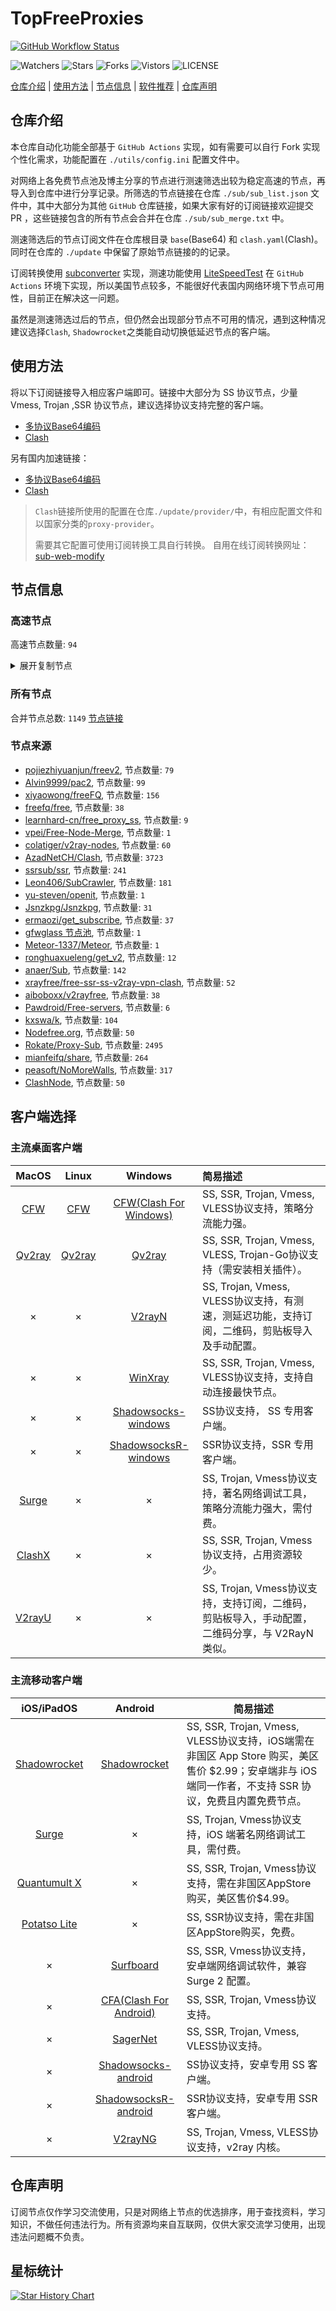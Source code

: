 # TopFreeProxies
[![GitHub Workflow Status](https://github.com/1904240502/node/actions/workflows/get-proxies.yml/badge.svg)](https://github.com/1904240502/node/actions/workflows/get-proxies.yml) 

![Watchers](https://img.shields.io/github/watchers/1904240502/node) ![Stars](https://img.shields.io/github/stars/1904240502/node) ![Forks](https://img.shields.io/github/forks/1904240502/node) ![Vistors](https://visitor-badge.laobi.icu/badge?page_id=1904240502.node) ![LICENSE](https://img.shields.io/badge/license-CC%20BY--SA%204.0-green.svg)

[仓库介绍](https://github.com/1904240502/node#仓库介绍) | [使用方法](https://github.com/1904240502/node#使用方法) | [节点信息](https://github.com/1904240502/node#节点信息) | [软件推荐](https://github.com/1904240502/node#客户端选择) | [仓库声明](https://github.com/1904240502/node#仓库声明)

## 仓库介绍
本仓库自动化功能全部基于 `GitHub Actions` 实现，如有需要可以自行 Fork 实现个性化需求，功能配置在 `./utils/config.ini` 配置文件中。

对网络上各免费节点池及博主分享的节点进行测速筛选出较为稳定高速的节点，再导入到仓库中进行分享记录。所筛选的节点链接在仓库 `./sub/sub_list.json` 文件中，其中大部分为其他 `GitHub` 仓库链接，如果大家有好的订阅链接欢迎提交 PR ，这些链接包含的所有节点会合并在仓库 `./sub/sub_merge.txt` 中。

测速筛选后的节点订阅文件在仓库根目录 `base`(Base64) 和 `clash.yaml`(Clash)。同时在仓库的 `./update` 中保留了原始节点链接的的记录。

订阅转换使用 [subconverter](https://github.com/tindy2013/subconverter) 实现，测速功能使用 [LiteSpeedTest](https://github.com/xxf098/LiteSpeedTest) 在 `GitHub Actions` 环境下实现，所以美国节点较多，不能很好代表国内网络环境下节点可用性，目前正在解决这一问题。

虽然是测速筛选过后的节点，但仍然会出现部分节点不可用的情况，遇到这种情况建议选择`Clash`, `Shadowrocket`之类能自动切换低延迟节点的客户端。

## 使用方法
将以下订阅链接导入相应客户端即可。链接中大部分为 SS 协议节点，少量 Vmess, Trojan ,SSR 协议节点，建议选择协议支持完整的客户端。

- [多协议Base64编码](https://raw.githubusercontent.com/1904240502/node/master/base)
- [Clash](https://raw.githubusercontent.com/1904240502/node/master/clash.yaml)



另有国内加速链接：

- [多协议Base64编码](https://fastly.jsdelivr.net/gh/1904240502/node@master/base)
- [Clash](https://fastly.jsdelivr.net/gh/1904240502/node@master/clash.yaml)

>`Clash`链接所使用的配置在仓库`./update/provider/`中，有相应配置文件和以国家分类的`proxy-provider`。
>
>需要其它配置可使用订阅转换工具自行转换。
>自用在线订阅转换网址：[sub-web-modify](https://sub.v1.mk/)

## 节点信息
### 高速节点
高速节点数量: `94`
<details>
  <summary>展开复制节点</summary>

    vmess://eyJ2IjoiMiIsInBzIjoiU0dfQXphZE5ldCg0MikiLCJhZGQiOiIxNzQuMTM4LjI1LjE4NyIsInBvcnQiOiI4ODgwIiwidHlwZSI6Im5vbmUiLCJpZCI6ImE1YzgwNGFhLThhNGQtNGZkMi05N2ExLTRmMGNjMTM4NDk1MyIsImFpZCI6IjAiLCJuZXQiOiJ3cyIsInBhdGgiOiIvaGthYTAiLCJob3N0IjoiIiwidGxzIjoiIn0=
    vmess://eyJ2IjoiMiIsInBzIjoiS1JfQXphZE5ldCgzKSIsImFkZCI6IjE1Mi42OS4yMzAuMTcwIiwicG9ydCI6IjgwIiwidHlwZSI6Im5vbmUiLCJpZCI6IjZhYTI0ZGVkLTVmMTUtNDhjNy04Y2JhLTNlMmExNTlkNmI3NyIsImFpZCI6IjAiLCJuZXQiOiJ3cyIsInBhdGgiOiIvIiwiaG9zdCI6IiIsInRscyI6IiJ9
    vmess://eyJ2IjoiMiIsInBzIjoi8J+HuPCfh6wgX1VTX+e+juWbvS0+8J+HuPCfh6xfU0df5paw5Yqg5Z2hIiwiYWRkIjoiamRvc2cubm1zbC5waWNzIiwicG9ydCI6Ijg0NDMiLCJ0eXBlIjoibm9uZSIsImlkIjoiZTZkYWQ1OWEtNDU1Ny00ZmUyLWViMjEtYmEyNzBmOTc3OGZjIiwiYWlkIjoiMCIsIm5ldCI6IndzIiwicGF0aCI6Ii8iLCJob3N0IjoiamRvc2cubm1zbC5waWNzIiwidGxzIjoidGxzIn0=
    vmess://eyJ2IjoiMiIsInBzIjoi8J+HsPCfh7cg6Z+p5Zu9XzAxMTgwMTIiLCJhZGQiOiIxMy4xMjQuMi4yNDciLCJwb3J0IjoiMTIzNCIsInR5cGUiOiJub25lIiwiaWQiOiI4MjIwYmZlZS04NGM2LTQwZTMtZDYyOC05ZTFjMmMxY2M4YmQiLCJhaWQiOiIwIiwibmV0Ijoid3MiLCJwYXRoIjoiL2JiIiwiaG9zdCI6IiIsInRscyI6IiJ9
    ss://YWVzLTI1Ni1nY206WTZSOXBBdHZ4eHptR0M@85.208.108.21:3306#JP_AzadNet%2870%29
    vmess://eyJ2IjoiMiIsInBzIjoi8J+HrfCfh7Ag6aaZ5rivKFRH6aKR6YGTQGt4c3dhKSAzIiwiYWRkIjoia3VhaS5odHZ2aXJ1LnRvcCIsInBvcnQiOiIxMjM1IiwidHlwZSI6Im5vbmUiLCJpZCI6IjNkODFlNmZiLWM3ZjAtNDc5MS1hZjJlLTgyYzkzZDE0OTQ4MyIsImFpZCI6IjAiLCJuZXQiOiJ3cyIsInBhdGgiOiIvY2N0djEzL2hkLm0zdTgiLCJob3N0Ijoia3VhaS5odHZ2aXJ1LnRvcCIsInRscyI6IiJ9
    ss://Y2hhY2hhMjAtaWV0Zi1wb2x5MTMwNTpYczlPUlQ0ajY1YjhIcmVacmcwcA@185.160.26.91:1661#JP_AzadNet%28128%29
    vmess://eyJ2IjoiMiIsInBzIjoi8J+HqPCfh7MgVUMg5Y+w5rm+MDEgfCBZb3V0dWJl5YWN5bm/5ZGKIHwgMy4weCB8IFYxIC0g6YW45aW2VlBOIiwiYWRkIjoiMTY1LjE1NC4yNDYuMTUwIiwicG9ydCI6IjgwIiwidHlwZSI6Im5vbmUiLCJpZCI6ImMwYmEwNWIxLWEwMGEtMzIyZS05NWIwLTY4OWQ1ZmE2MmUxMiIsImFpZCI6IjAiLCJuZXQiOiJ3cyIsInBhdGgiOiIvbnkiLCJob3N0IjoiIiwidGxzIjoiIn0=
    ss://YWVzLTI1Ni1jZmI6ZUlXMERuazY5NDU0ZTZuU3d1c3B2OURtUzIwMXRRMEQ@139.162.41.174:8099#SG_AzadNet%2818%29
    vmess://eyJ2IjoiMiIsInBzIjoi8J+HqPCfh7MgVGFpd2FuIHR1bm5lbCIsImFkZCI6ImlwbGMtaGsuMTk5OTEzMTQueHl6IiwicG9ydCI6IjEwMDEwIiwidHlwZSI6Im5vbmUiLCJpZCI6ImQ5OGI2MDkwLTMzZTctNDUzMi05ZDgyLWNjMzkwNGI0ZGYzYyIsImFpZCI6IjAiLCJuZXQiOiJ0Y3AiLCJwYXRoIjoiL255IiwiaG9zdCI6ImlwbGMtaGsuMTk5OTEzMTQueHl6IiwidGxzIjoiIn0=
    vmess://eyJ2IjoiMiIsInBzIjoi8J+HsPCfh7cgW1ZNZXNzXSDwn4ew8J+HtyBLUuOAkOS7mOi0ueaOqOiNkO+8mmh0dHBzLy90dC5zYnMvdmlw44CRIiwiYWRkIjoic3Vyb25nd2VpLmV1Lm9yZyIsInBvcnQiOiI0NDMiLCJ0eXBlIjoibm9uZSIsImlkIjoiNjA5M2VlZmItN2FiNi00MWRmLWFiYTAtZDVmYTU4MTQ3ZTEwIiwiYWlkIjoiMCIsIm5ldCI6IndzIiwicGF0aCI6Ii9yZWZmczd5MjZnMHVhIiwiaG9zdCI6InN1cm9uZ3dlaS5ldS5vcmciLCJ0bHMiOiJ0bHMifQ==
    trojan://7118b5f4-0ea4-4c11-be7f-11471cb91e4a@144.24.72.126:443?allowInsecure=1#KR_AzadNet%289%29
    trojan://b291d129-ee55-4801-a9b8-b5316e5c37b7@138.2.113.84:443?allowInsecure=1#KR_AzadNet%2811%29
    ss://YWVzLTI1Ni1jZmI6YW1hem9uc2tyMDU@43.201.59.236:443#%F0%9F%87%B0%F0%9F%87%B7%20_KR_%E9%9F%A9%E5%9B%BD%202%202
    vmess://eyJ2IjoiMiIsInBzIjoi8J+Hr/Cfh7Ug5pel5pysXzAxMTgwNTUiLCJhZGQiOiIxMDMuMjU0Ljc0LjI5IiwicG9ydCI6IjQ2NDg2IiwidHlwZSI6Im5vbmUiLCJpZCI6ImRmZDAwOTgxLTZlMDQtNDkyYi1hYmU5LWI4YzBjODkzYmQyMSIsImFpZCI6IjAiLCJuZXQiOiJ0Y3AiLCJwYXRoIjoiLyIsImhvc3QiOiIiLCJ0bHMiOiIifQ==
    trojan://f2117e99-9b6e-47fd-b0a9-634a0b15b998@146.56.189.146:443?allowInsecure=1#KR_AzadNet%2812%29
    vmess://eyJ2IjoiMiIsInBzIjoi8J+Hr/Cfh7UgW1ZNZXNzXSDwn4ev8J+HtSBKUOOAkOS7mOi0ueaOqOiNkO+8mmh0dHBzLy90dC5zYnMvdmlw44CRIDMiLCJhZGQiOiJzdXpoaWhhbi5ldS5vcmciLCJwb3J0IjoiNDQzIiwidHlwZSI6Im5vbmUiLCJpZCI6IjBiODczY2ZmLTExYWItNDcxNi1jNDFhLTA0Zjg4NjEzNTA5MSIsImFpZCI6IjAiLCJuZXQiOiJ3cyIsInBhdGgiOiIvcm9ld2VzdSIsImhvc3QiOiJzdXpoaWhhbi5ldS5vcmciLCJ0bHMiOiJ0bHMifQ==
    ss://Y2hhY2hhMjAtaWV0Zi1wb2x5MTMwNTpHIXlCd1BXSDNWYW8@217.197.161.136:808#SG_AzadNet%2823%29
    ss://Y2hhY2hhMjAtaWV0Zi1wb2x5MTMwNTpHIXlCd1BXSDNWYW8@81.90.189.41:811#SG_AzadNet%2810%29
    ss://Y2hhY2hhMjAtaWV0Zi1wb2x5MTMwNTpHIXlCd1BXSDNWYW8@217.197.161.138:810#SG_AzadNet%288%29
    vmess://eyJ2IjoiMiIsInBzIjoi8J+Hr/Cfh7Ug5pel5pysXzAxMTgxODMiLCJhZGQiOiIxOTIuNTEuMTg4LjYzIiwicG9ydCI6IjI4NDk0IiwidHlwZSI6Im5vbmUiLCJpZCI6IjI2YWUyMjE3LTA4NGItNDgyMS1hZmRiLTUzODFkNTQ5NGFiZCIsImFpZCI6IjAiLCJuZXQiOiJ0Y3AiLCJwYXRoIjoiL3JvZXdlc3UiLCJob3N0Ijoic3V6aGloYW4uZXUub3JnIiwidGxzIjoiIn0=
    trojan://b42c2c42-b8ef-4cbe-8443-8870cf10875a@20.247.106.224:443?allowInsecure=1&sni=data-tw.efyunpan.com#HK_AzadNet%284%29
    trojan://b42c2c42-b8ef-4cbe-8443-8870cf10875a@20.247.107.26:443?allowInsecure=1&sni=data-hk.efyunpan.com#HK_AzadNet%282%29
    trojan://b42c2c42-b8ef-4cbe-8443-8870cf10875a@20.24.95.62:443?allowInsecure=1&sni=data-hk.efyunpan.com#HK_AzadNet%283%29
    trojan://b42c2c42-b8ef-4cbe-8443-8870cf10875a@16.163.189.245:443?allowInsecure=1&sni=data-hk.efyunpan.com#HK_AzadNet%281%29
    vmess://eyJ2IjoiMiIsInBzIjoiSEtfQXphZE5ldCg1KSIsImFkZCI6IjQ3LjI0Mi43OS4xNjciLCJwb3J0IjoiODQ0MyIsInR5cGUiOiJub25lIiwiaWQiOiJjODJhYzMxNC0zZGFiLTNkYzYtOTQ4OC1hNTFiYWU4MTkwNjUiLCJhaWQiOiIwIiwibmV0Ijoid3MiLCJwYXRoIjoiL0Rvd25sb2FkIiwiaG9zdCI6IiIsInRscyI6InRscyJ9
    vmess://eyJ2IjoiMiIsInBzIjoiSEtfQXphZE5ldCg2KSIsImFkZCI6IjguMjE4LjU3LjMyIiwicG9ydCI6Ijg0NDMiLCJ0eXBlIjoibm9uZSIsImlkIjoiYzgyYWMzMTQtM2RhYi0zZGM2LTk0ODgtYTUxYmFlODE5MDY1IiwiYWlkIjoiMCIsIm5ldCI6IndzIiwicGF0aCI6Ii9Eb3dubG9hZCIsImhvc3QiOiIiLCJ0bHMiOiJ0bHMifQ==
    vmess://eyJ2IjoiMiIsInBzIjoiSEtfQXphZE5ldCg3KSIsImFkZCI6IjguMjE4LjcyLjIzOCIsInBvcnQiOiI4NDQzIiwidHlwZSI6Im5vbmUiLCJpZCI6ImM4MmFjMzE0LTNkYWItM2RjNi05NDg4LWE1MWJhZTgxOTA2NSIsImFpZCI6IjAiLCJuZXQiOiJ3cyIsInBhdGgiOiIvRG93bmxvYWQiLCJob3N0IjoiIiwidGxzIjoidGxzIn0=
    vmess://eyJ2IjoiMiIsInBzIjoiSEtfQXphZE5ldCg4KSIsImFkZCI6IjQ3LjI0My44OS4xNzciLCJwb3J0IjoiODQ0MyIsInR5cGUiOiJub25lIiwiaWQiOiJjODJhYzMxNC0zZGFiLTNkYzYtOTQ4OC1hNTFiYWU4MTkwNjUiLCJhaWQiOiIwIiwibmV0Ijoid3MiLCJwYXRoIjoiL0Rvd25sb2FkIiwiaG9zdCI6IiIsInRscyI6InRscyJ9
    vmess://eyJ2IjoiMiIsInBzIjoiSEtfQXphZE5ldCgxMCkiLCJhZGQiOiIyMC4xODcuMTIyLjEzMiIsInBvcnQiOiI0NDMiLCJ0eXBlIjoibm9uZSIsImlkIjoiYjc0NGY1Y2MtZWFiMi1kMmNkLWY0NzctNzY2NDZkMTc5ODdmIiwiYWlkIjoiMCIsIm5ldCI6IndzIiwicGF0aCI6Ii9wZXRhbHZ3cyIsImhvc3QiOiIiLCJ0bHMiOiJ0bHMifQ==
    trojan://aef2ca33-b162-409f-8f16-4c736c338412@20.205.37.136:443?allowInsecure=1#HK_AzadNet%2811%29
    trojan://f8d19ba5-8684-45f2-8523-77dbea588955@ru.iamnotagoodman.com:443?allowInsecure=1#HK_AzadNet%2812%29
    trojan://1bf16b43-0ad5-4512-a0e8-34bb8966278e@ap.stablize.top:443?allowInsecure=1#HK_AzadNet%2815%29
    trojan://1bf16b43-0ad5-4512-a0e8-34bb8966278e@de.stablize.top:443?allowInsecure=1#HK_AzadNet%2817%29
    trojan://28bccca2-43d2-47f8-bd63-b1361ce7d362@kh.iamnotagoodman.com:443?allowInsecure=1#HK_AzadNet%2818%29
    trojan://b27c853c-714a-45a5-be55-6451595a1b69@download2hkt.windowsupdate.lol:443?allowInsecure=1#HK_AzadNet%2829%29
    trojan://d4e41ff772c7fd45@45.11.104.94:3389?allowInsecure=1#HK_AzadNet%2830%29
    vmess://eyJ2IjoiMiIsInBzIjoiSEtfQXphZE5ldCgzMSkiLCJhZGQiOiI4LjIxMC4xNTMuMjQyIiwicG9ydCI6IjQ4NTc3IiwidHlwZSI6Im5vbmUiLCJpZCI6ImRkM2M1Y2U0LTY3NDEtNGNkYi1hNTRkLWJmNDM0NzU5NjllNSIsImFpZCI6IjAiLCJuZXQiOiJodHRwIiwicGF0aCI6Ii8iLCJob3N0IjoiIiwidGxzIjoiIn0=
    vmess://eyJ2IjoiMiIsInBzIjoiSEtfQXphZE5ldCgzMikiLCJhZGQiOiI4LjIxMC4yNTMuOTMiLCJwb3J0IjoiMzEwODMiLCJ0eXBlIjoibm9uZSIsImlkIjoiZDIwNzBiOTctNmQ3Yy00NGRjLTljN2MtODRhOWM4OTE4MTVlIiwiYWlkIjoiMCIsIm5ldCI6Imh0dHAiLCJwYXRoIjoiLyIsImhvc3QiOiIiLCJ0bHMiOiIifQ==
    vmess://eyJ2IjoiMiIsInBzIjoiSEtfQXphZE5ldCgzMykiLCJhZGQiOiI0Ny4yNDIuMTY3LjEwNyIsInBvcnQiOiI0MTI4MCIsInR5cGUiOiJub25lIiwiaWQiOiJiYTY3OTAwNS1kYjkxLTQ0MTEtYWI2MC1hMjY0MjM0NmE5Y2QiLCJhaWQiOiIwIiwibmV0IjoiaHR0cCIsInBhdGgiOiIvIiwiaG9zdCI6IiIsInRscyI6IiJ9
    vmess://eyJ2IjoiMiIsInBzIjoiSEtfQXphZE5ldCgzNCkiLCJhZGQiOiI0Ny4yNDIuMC4xMCIsInBvcnQiOiI2MTc4MyIsInR5cGUiOiJub25lIiwiaWQiOiI5OTE5YzcwNS0yZDQ2LTQ0MTEtYmZmMy0yYTQ4NzE5ZWYyYWUiLCJhaWQiOiIwIiwibmV0IjoiaHR0cCIsInBhdGgiOiIvIiwiaG9zdCI6IiIsInRscyI6IiJ9
    trojan://7175732d-dee5-4e38-91e1-886f95c2b470@52.196.128.38:50188?allowInsecure=1&sni=jp-tk-32.fuckjdieng.uk#JP_AzadNet%281%29
    trojan://b42c2c42-b8ef-4cbe-8443-8870cf10875a@20.188.25.73:443?allowInsecure=1&sni=data-tw.efyunpan.com#JP_AzadNet%282%29
    trojan://b42c2c42-b8ef-4cbe-8443-8870cf10875a@20.222.226.159:443?allowInsecure=1&sni=data-jp.efyunpan.com#JP_AzadNet%284%29
    trojan://b42c2c42-b8ef-4cbe-8443-8870cf10875a@20.188.25.176:443?allowInsecure=0&sni=data-jp.efyunpan.com#JP_AzadNet%285%29trojan://cf4295378e209e70d12c5bdd017144dfd1c772d3@18-222-63-50.ipv4.rush.ml:8443?allowInsecure=0#US_18.222.63.50_010720231715-146trojan
    trojan://f39bd244-f5fe-415c-8b98-a1e5250bf178@129.146.255.158:443?allowInsecure=1#US_AzadNet%28510%29
    vmess://eyJ2IjoiMiIsInBzIjoi8J+HuvCfh7gg576O5Zu9KOayueeuoeegtOino+i1hOa6kOWQmykgNCIsImFkZCI6ImNsb3VkZmxhcmUucXVlc3QiLCJwb3J0IjoiMjA4NiIsInR5cGUiOiJub25lIiwiaWQiOiI4MzNkZTlkMi05OGM1LTRhYzUtOWQzMC1lM2E3YWQ5MjlkMTAiLCJhaWQiOiIwIiwibmV0Ijoid3MiLCJwYXRoIjoiL2FyaWVzIiwiaG9zdCI6ImJ1eXZtLmNsb3VkZmxhcmUucXVlc3QiLCJ0bHMiOiIifQ==
    vmess://eyJ2IjoiMiIsInBzIjoi8J+HuvCfh7ggaHR0cHMvL2dpdGh1Yi5jb20vQWx2aW45OTk5L25ldy1wYWMvd2lraSBjbGFzaCBpcDEg5rSb5p2J55+2NC01IiwiYWRkIjoiMTcyLjY3LjE0NS4xNjYiLCJwb3J0IjoiNDQzIiwidHlwZSI6Im5vbmUiLCJpZCI6ImM1YTJkN2I4LWJmODQtNGY5Ny04NTc3LWI5Yjg3ZjJiYWFmNyIsImFpZCI6IjAiLCJuZXQiOiJ3cyIsInBhdGgiOiIvQVVJS044QVUiLCJob3N0Ijoib3BsZzEuY2ZjZG4yLnh5eiIsInRscyI6InRscyJ9
    vmess://eyJ2IjoiMiIsInBzIjoiX1VTX+asoui/juiuoumYhXl1aeenkeaKgCIsImFkZCI6IjE5OC40MS4yMDguMTYyIiwicG9ydCI6IjQ0MyIsInR5cGUiOiJub25lIiwiaWQiOiIyYjIxNDEyMi0xOTA2LTQyOGEtYmJiNy1hMDM5Y2JiN2NkNWMiLCJhaWQiOiIwIiwibmV0Ijoid3MiLCJwYXRoIjoiLzlKWkZEVEtFIiwiaG9zdCI6ImZyMS50cnVtcDIwMjMub3JnIiwidGxzIjoidGxzIn0=
    vmess://eyJ2IjoiMiIsInBzIjoi8J+HuvCfh7gg576O5Zu9XzAxMTgxNDkwIiwiYWRkIjoiMTcyLjY0LjE1NC4xNTUiLCJwb3J0IjoiNDQzIiwidHlwZSI6Im5vbmUiLCJpZCI6IjVmNjRmYTY1LTdiMTQtNDljNS05NTRkLWFhMTVjNmJmY2FjZCIsImFpZCI6IjAiLCJuZXQiOiJ3cyIsInBhdGgiOiIvZG9uZ3RhaXdhbmcuY29tIiwiaG9zdCI6ImNsYXNoNi5zc3ItZnJlZS54eXoiLCJ0bHMiOiJ0bHMifQ==
    vmess://eyJ2IjoiMiIsInBzIjoiVVNfQXphZE5ldCg1MTUpIiwiYWRkIjoiMTI5LjE1OS40MS4yMzMiLCJwb3J0IjoiMzI1ODYiLCJ0eXBlIjoibm9uZSIsImlkIjoiMzQxYTkxODItYzQyMy00OTljLWM0NmUtZDE3ODM4YjI5MDM3IiwiYWlkIjoiMCIsIm5ldCI6InRjcCIsInBhdGgiOiIvZG9uZ3RhaXdhbmcuY29tIiwiaG9zdCI6ImNsYXNoNi5zc3ItZnJlZS54eXoiLCJ0bHMiOiIifQ==
    vmess://eyJ2IjoiMiIsInBzIjoi8J+HuvCfh7ggW1ZNZXNzXSDwn4e68J+HsiBVU+OAkOS7mOi0ueaOqOiNkO+8mmh0dHBzLy90dC5zYnMvdmlw44CRIDciLCJhZGQiOiIxNzIuNjcuMTY0LjEyMyIsInBvcnQiOiI0NDMiLCJ0eXBlIjoibm9uZSIsImlkIjoiYzVhMmQ3YjgtYmY4NC00Zjk3LTg1NzctYjliODdmMmJhYWY3IiwiYWlkIjoiMCIsIm5ldCI6IndzIiwicGF0aCI6Ii9BVUlLTjhBVSIsImhvc3QiOiJvcGxnMS5jZmNkbjIueHl6IiwidGxzIjoidGxzIn0=
    vmess://eyJ2IjoiMiIsInBzIjoi8J+HuvCfh7ggaHR0cHMvL2dpdGh1Yi5jb20vQWx2aW45OTk5L25ldy1wYWMvd2lraSBjbGFzaCBpcDEg5rSb5p2J55+2NC0xMCIsImFkZCI6IjE3Mi42Ny43MC4yMiIsInBvcnQiOiI0NDMiLCJ0eXBlIjoibm9uZSIsImlkIjoiYzVhMmQ3YjgtYmY4NC00Zjk3LTg1NzctYjliODdmMmJhYWY3IiwiYWlkIjoiMCIsIm5ldCI6IndzIiwicGF0aCI6Ii9BVUlLTjhBVSIsImhvc3QiOiJvcGxnMS5jZmNkbjIueHl6IiwidGxzIjoidGxzIn0=
    vmess://eyJ2IjoiMiIsInBzIjoi8J+HuvCfh7gg576O5Zu9KFRH6aKR6YGTQGt4c3dhKSAxMSIsImFkZCI6IjE3Mi42Ny4xMzUuNTciLCJwb3J0IjoiNDQzIiwidHlwZSI6Im5vbmUiLCJpZCI6ImM1YTJkN2I4LWJmODQtNGY5Ny04NTc3LWI5Yjg3ZjJiYWFmNyIsImFpZCI6IjAiLCJuZXQiOiJ3cyIsInBhdGgiOiIvQVVJS044QVUiLCJob3N0Ijoib3BsZzEuY2ZjZG4yLnh5eiIsInRscyI6InRscyJ9
    vmess://eyJ2IjoiMiIsInBzIjoi8J+HuvCfh7ggaHR0cHMvL2dpdGh1Yi5jb20vQWx2aW45OTk5L25ldy1wYWMvd2lraSBjbGFzaCBpcDEg5rSb5p2J55+2NC0zIiwiYWRkIjoib3ZoLTMuNTU1NTMwLnh5eiIsInBvcnQiOiI0NDMiLCJ0eXBlIjoibm9uZSIsImlkIjoiYzVhMmQ3YjgtYmY4NC00Zjk3LTg1NzctYjliODdmMmJhYWY3IiwiYWlkIjoiMCIsIm5ldCI6IndzIiwicGF0aCI6Ii9BVUlLTjhBVSIsImhvc3QiOiJvcGxnMS5jZmNkbjIueHl6IiwidGxzIjoidGxzIn0=
    vmess://eyJ2IjoiMiIsInBzIjoi8J+HuvCfh7ggW1ZNZXNzXSDwn4e68J+HsiBVU+OAkOS7mOi0ueaOqOiNkO+8mmh0dHBzLy90dC5zYnMvdmlw44CRIDQiLCJhZGQiOiIxNzIuNjcuMTY0LjEyNSIsInBvcnQiOiI0NDMiLCJ0eXBlIjoibm9uZSIsImlkIjoiYzVhMmQ3YjgtYmY4NC00Zjk3LTg1NzctYjliODdmMmJhYWY3IiwiYWlkIjoiMCIsIm5ldCI6IndzIiwicGF0aCI6Ii9BVUlLTjhBVSIsImhvc3QiOiJvcGxnMS5jZmNkbjIueHl6IiwidGxzIjoidGxzIn0=
    vmess://eyJ2IjoiMiIsInBzIjoi8J+HuvCfh7ggW1ZNZXNzXSDwn4e68J+HsiBVU+OAkOS7mOi0ueaOqOiNkO+8mmh0dHBzLy90dC5zYnMvdmlw44CRIDE2IiwiYWRkIjoiMTk4LjQxLjIxMi4xNCIsInBvcnQiOiI0NDMiLCJ0eXBlIjoibm9uZSIsImlkIjoiYzVhMmQ3YjgtYmY4NC00Zjk3LTg1NzctYjliODdmMmJhYWY3IiwiYWlkIjoiMCIsIm5ldCI6IndzIiwicGF0aCI6Ii9BVUlLTjhBVSIsImhvc3QiOiJvcGxnMS5jZmNkbjIueHl6IiwidGxzIjoidGxzIn0=
    vmess://eyJ2IjoiMiIsInBzIjoi8J+HuvCfh7gg576O5Zu9KFRH6aKR6YGTQGt4c3dhKSAzNSIsImFkZCI6IjE3Mi42Ny4xMzUuNTUiLCJwb3J0IjoiNDQzIiwidHlwZSI6Im5vbmUiLCJpZCI6ImM1YTJkN2I4LWJmODQtNGY5Ny04NTc3LWI5Yjg3ZjJiYWFmNyIsImFpZCI6IjAiLCJuZXQiOiJ3cyIsInBhdGgiOiIvQVVJS044QVUiLCJob3N0Ijoib3BsZzEuY2ZjZG4yLnh5eiIsInRscyI6InRscyJ9
    vmess://eyJ2IjoiMiIsInBzIjoi8J+HuvCfh7ggaHR0cHMvL2dpdGh1Yi5jb20vQWx2aW45OTk5L25ldy1wYWMvd2lraSBjbGFzaCBpcDEg5rSb5p2J55+2My01Q0ROIiwiYWRkIjoiMjAzLjMwLjE4OS4xOTEiLCJwb3J0IjoiNDQzIiwidHlwZSI6Im5vbmUiLCJpZCI6IjE3YjJhMzEzLTM3YTAtNDk0NS1hOGU0LWU2MzM3NTUwNmI0YSIsImFpZCI6IjAiLCJuZXQiOiJ3cyIsInBhdGgiOiIvQTJESk9QRlQiLCJob3N0IjoibGcxMC5jZmNkbjEueHl6IiwidGxzIjoidGxzIn0=
    vmess://eyJ2IjoiMiIsInBzIjoi8J+HuvCfh7ggaHR0cHMvL2dpdGh1Yi5jb20vQWx2aW45OTk5L25ldy1wYWMvd2lraSBjbGFzaCBpcDEg5rSb5p2J55+2My0xMkNETiIsImFkZCI6IjE0MS4xMDEuMTE1LjMyIiwicG9ydCI6IjQ0MyIsInR5cGUiOiJub25lIiwiaWQiOiIxN2IyYTMxMy0zN2EwLTQ5NDUtYThlNC1lNjMzNzU1MDZiNGEiLCJhaWQiOiIwIiwibmV0Ijoid3MiLCJwYXRoIjoiL0EyREpPUEZUIiwiaG9zdCI6ImxnMTAuY2ZjZG4xLnh5eiIsInRscyI6InRscyJ9
    vmess://eyJ2IjoiMiIsInBzIjoi8J+HuvCfh7ggVVPjgJDku5jotLnmjqjojZDvvJpodHRwcy8vdHQuc2JzL3ZpcOOAkSAxMCIsImFkZCI6ImZiaS5nb3YiLCJwb3J0IjoiNDQzIiwidHlwZSI6Im5vbmUiLCJpZCI6ImQ1YTM4ZWFmLWI3MjMtNDViZS1iN2QyLTNjNGU0NWIyOTQwMCIsImFpZCI6IjAiLCJuZXQiOiJ3cyIsInBhdGgiOiIvdmlkZW9zIiwiaG9zdCI6ImhrMTIudGFyZ29vY2xvdWQubGl2ZSIsInRscyI6InRscyJ9
    vmess://eyJ2IjoiMiIsInBzIjoi8J+HuvCfh7ggW1ZNZXNzXSDwn4e68J+HsiBVU+OAkOS7mOi0ueaOqOiNkO+8mmh0dHBzLy90dC5zYnMvdmlw44CRIDEwIiwiYWRkIjoiZmJpLmdvdiIsInBvcnQiOiI0NDMiLCJ0eXBlIjoibm9uZSIsImlkIjoiZDVhMzhlYWYtYjcyMy00NWJlLWI3ZDItM2M0ZTQ1YjI5NDAwIiwiYWlkIjoiMCIsIm5ldCI6IndzIiwicGF0aCI6Ii92aWRlb3MiLCJob3N0IjoiaGsxMi50YXJnb29jbG91ZC5saXZlIiwidGxzIjoidGxzIn0=
    vmess://eyJ2IjoiMiIsInBzIjoi8J+HuvCfh7gg576O5Zu9XzAxMTgxNDkzIiwiYWRkIjoiMTcyLjY0LjE1My4xNTAiLCJwb3J0IjoiNDQzIiwidHlwZSI6Im5vbmUiLCJpZCI6IjVmNjRmYTY1LTdiMTQtNDljNS05NTRkLWFhMTVjNmJmY2FjZCIsImFpZCI6IjAiLCJuZXQiOiJ3cyIsInBhdGgiOiIvZG9uZ3RhaXdhbmcuY29tIiwiaG9zdCI6ImNsYXNoNi5zc3ItZnJlZS54eXoiLCJ0bHMiOiJ0bHMifQ==
    vmess://eyJ2IjoiMiIsInBzIjoi8J+HuvCfh7ggaHR0cHMvL2dpdGh1Yi5jb20vQWx2aW45OTk5L25ldy1wYWMvd2lraSBjbGFzaCBpcDEg5rSb5p2J55+2NC0xMSIsImFkZCI6IjEwNC4yMS41MC44NCIsInBvcnQiOiI0NDMiLCJ0eXBlIjoibm9uZSIsImlkIjoiYzVhMmQ3YjgtYmY4NC00Zjk3LTg1NzctYjliODdmMmJhYWY3IiwiYWlkIjoiMCIsIm5ldCI6IndzIiwicGF0aCI6Ii9BVUlLTjhBVSIsImhvc3QiOiJvcGxnMS5jZmNkbjIueHl6IiwidGxzIjoidGxzIn0=
    vmess://eyJ2IjoiMiIsInBzIjoi8J+HuvCfh7ggaHR0cHMvL2dpdGh1Yi5jb20vQWx2aW45OTk5L25ldy1wYWMvd2lraSBjbGFzaCBpcDEg5rSb5p2J55+2Mi0xMUNETiIsImFkZCI6IjE0MS4xMDEuMTE0LjMxIiwicG9ydCI6IjQ0MyIsInR5cGUiOiJub25lIiwiaWQiOiI1NmEyMTg4Yi0yYWI3LTQwMmMtYjliOC0zNDg0N2ZkZjA5NTgiLCJhaWQiOiIwIiwibmV0Ijoid3MiLCJwYXRoIjoiLzVRTlJPU1JWIiwiaG9zdCI6Im9wbGcxLnpodWppY24yLmNvbSIsInRscyI6InRscyJ9
    vmess://eyJ2IjoiMiIsInBzIjoi8J+HuvCfh7ggaHR0cHMvL2dpdGh1Yi5jb20vQWx2aW45OTk5L25ldy1wYWMvd2lraSBjbGFzaCBpcDEg5rSb5p2J55+2My0xNENETiIsImFkZCI6IjE5MC45My4yNDYuNCIsInBvcnQiOiI0NDMiLCJ0eXBlIjoibm9uZSIsImlkIjoiMTdiMmEzMTMtMzdhMC00OTQ1LWE4ZTQtZTYzMzc1NTA2YjRhIiwiYWlkIjoiMCIsIm5ldCI6IndzIiwicGF0aCI6Ii9BMkRKT1BGVCIsImhvc3QiOiJsZzEwLmNmY2RuMS54eXoiLCJ0bHMiOiJ0bHMifQ==
    vmess://eyJ2IjoiMiIsInBzIjoi8J+HuvCfh7ggaHR0cHMvL2dpdGh1Yi5jb20vQWx2aW45OTk5L25ldy1wYWMvd2lraSBjbGFzaCBpcDEg5rSb5p2J55+2My0yQ0ROIiwiYWRkIjoiMTg4LjExNC45OS4xMSIsInBvcnQiOiI0NDMiLCJ0eXBlIjoibm9uZSIsImlkIjoiMTdiMmEzMTMtMzdhMC00OTQ1LWE4ZTQtZTYzMzc1NTA2YjRhIiwiYWlkIjoiMCIsIm5ldCI6IndzIiwicGF0aCI6Ii9BMkRKT1BGVCIsImhvc3QiOiJsZzEwLmNmY2RuMS54eXoiLCJ0bHMiOiJ0bHMifQ==
    vmess://eyJ2IjoiMiIsInBzIjoi8J+HuvCfh7ggW1ZNZXNzXSDwn4e68J+HsiBVU+OAkOS7mOi0ueaOqOiNkO+8mmh0dHBzLy90dC5zYnMvdmlw44CRIDIxIiwiYWRkIjoiMTk4LjQxLjIwOC4yMDAiLCJwb3J0IjoiODAiLCJ0eXBlIjoibm9uZSIsImlkIjoiYzY3NDdkYTQtZmIyZS00YTJhLWJkYjctODYxNGJkZDZiMGIzIiwiYWlkIjoiMCIsIm5ldCI6IndzIiwicGF0aCI6Ii9zc2hraXQvMTczNjk2MDExMS82M2IxYWY3YTVmNDNmLyIsImhvc3QiOiJzZzMtdjJyYXkuc3Noa2l0Lm9yZyIsInRscyI6IiJ9
    vmess://eyJ2IjoiMiIsInBzIjoi8J+HuvCfh7ggaHR0cHMvL2dpdGh1Yi5jb20vQWx2aW45OTk5L25ldy1wYWMvd2lraSBjbGFzaCBpcDEg5rSb5p2J55+2Mi04Q0ROIiwiYWRkIjoiNjYuMjM1LjIwMC4yMSIsInBvcnQiOiI0NDMiLCJ0eXBlIjoibm9uZSIsImlkIjoiNTZhMjE4OGItMmFiNy00MDJjLWI5YjgtMzQ4NDdmZGYwOTU4IiwiYWlkIjoiMCIsIm5ldCI6IndzIiwicGF0aCI6Ii81UU5ST1NSViIsImhvc3QiOiJvcGxnMS56aHVqaWNuMi5jb20iLCJ0bHMiOiJ0bHMifQ==
    vmess://eyJ2IjoiMiIsInBzIjoi8J+HuvCfh7ggaHR0cHMvL2dpdGh1Yi5jb20vQWx2aW45OTk5L25ldy1wYWMvd2lraSBjbGFzaCBpcDEg5rSb5p2J55+2NC02IiwiYWRkIjoiMTcyLjY3LjIwMS4xNCIsInBvcnQiOiI0NDMiLCJ0eXBlIjoibm9uZSIsImlkIjoiYzVhMmQ3YjgtYmY4NC00Zjk3LTg1NzctYjliODdmMmJhYWY3IiwiYWlkIjoiMCIsIm5ldCI6IndzIiwicGF0aCI6Ii9BVUlLTjhBVSIsImhvc3QiOiJvcGxnMS5jZmNkbjIueHl6IiwidGxzIjoidGxzIn0=
    trojan://cf4295378e209e70d12c5bdd017144dfd1c772d3@3-249-129-98.ipv4.rush.ml:8443?allowInsecure=1#mianfeifq%20176
    trojan://shefelnak@185.16.206.209:443?allowInsecure=1&sni=content-provider20.cdn-delivery.akamaicd.com#GB_AzadNet%285%29
    vmess://eyJ2IjoiMiIsInBzIjoi8J+HuvCfh7ggaHR0cHMvL2dpdGh1Yi5jb20vQWx2aW45OTk5L25ldy1wYWMvd2lraSBjbGFzaCBpcDEg5rSb5p2J55+2Mi0xMENETiIsImFkZCI6IjE4NS4xNjIuMjI4LjIyOSIsInBvcnQiOiI0NDMiLCJ0eXBlIjoibm9uZSIsImlkIjoiNTZhMjE4OGItMmFiNy00MDJjLWI5YjgtMzQ4NDdmZGYwOTU4IiwiYWlkIjoiMCIsIm5ldCI6IndzIiwicGF0aCI6Ii81UU5ST1NSViIsImhvc3QiOiJvcGxnMS56aHVqaWNuMi5jb20iLCJ0bHMiOiJ0bHMifQ==
    trojan://392f8755-75e7-481e-927e-0f3aae34234e@www.stream.shoppingitalia.live:1935?allowInsecure=1&sni=www.stream.shoppingitalia.live#%E7%99%BD%E5%AB%96-0403
    vmess://eyJ2IjoiMiIsInBzIjoi5pyq55+lXzAxMTgxNTAiLCJhZGQiOiIxOTguNDEuMjAzLjYiLCJwb3J0IjoiNDQzIiwidHlwZSI6Im5vbmUiLCJpZCI6IjJiMjE0MTIyLTE5MDYtNDI4YS1iYmI3LWEwMzljYmI3Y2Q1YyIsImFpZCI6IjAiLCJuZXQiOiJ3cyIsInBhdGgiOiIvOUpaRkRUS0UiLCJob3N0IjoiZnIxLnRydW1wMjAyMy5vcmciLCJ0bHMiOiJ0bHMifQ==
    vmess://eyJ2IjoiMiIsInBzIjoi8J+Hq/Cfh7cgaHR0cHMvL2dpdGh1Yi5jb20vQWx2aW45OTk5L25ldy1wYWMvd2lraSBjbGFzaCBpcDIg5rOV5Zu9Q0ROMS0xIiwiYWRkIjoiMTk4LjQxLjIxMi4xMjMiLCJwb3J0IjoiNDQzIiwidHlwZSI6Im5vbmUiLCJpZCI6IjQ2MTI2MThjLTI0Y2QtNDM3OS05OTI0LWNmZGYzZDYxZmE1YSIsImFpZCI6IjAiLCJuZXQiOiJ3cyIsInBhdGgiOiIvSVlLTEQ1M00iLCJob3N0Ijoib3BmcjEudjJyYXlmcmVlMS54eXoiLCJ0bHMiOiJ0bHMifQ==
    vmess://eyJ2IjoiMiIsInBzIjoiU0FfQXphZE5ldCIsImFkZCI6IjE5My4xMjIuNjUuMTY3IiwicG9ydCI6IjgwIiwidHlwZSI6Im5vbmUiLCJpZCI6ImVkNzFjMjQ1LTg4YWYtNDg0ZS05NzBjLTI5YWM1MDYzNzg0NyIsImFpZCI6IjAiLCJuZXQiOiJ3cyIsInBhdGgiOiIvIiwiaG9zdCI6IiIsInRscyI6IiJ9
    vmess://eyJ2IjoiMiIsInBzIjoiMjE1NihAT3V0bGluZV9WcG4pIiwiYWRkIjoidmF0YW4ubnVtYWxsYXMuc2hvcCIsInBvcnQiOiI4ODgwIiwidHlwZSI6Im5vbmUiLCJpZCI6ImVlOGUwYTY2LWNiNjUtNDM3OS1jZTA2LTdiM2QxNWFkNTU4YiIsImFpZCI6IjAiLCJuZXQiOiJ3cyIsInBhdGgiOiIvIiwiaG9zdCI6InZhdGFuLm51bWFsbGFzLnNob3AiLCJ0bHMiOiIifQ==
    vmess://eyJ2IjoiMiIsInBzIjoi8J+HuvCfh7ggaHR0cHMvL2dpdGh1Yi5jb20vQWx2aW45OTk5L25ldy1wYWMvd2lraSBjbGFzaCBpcDEg5rSb5p2J55+2Mi0xMkNETiIsImFkZCI6IjE5MC45My4yNDQuMyIsInBvcnQiOiI0NDMiLCJ0eXBlIjoibm9uZSIsImlkIjoiNTZhMjE4OGItMmFiNy00MDJjLWI5YjgtMzQ4NDdmZGYwOTU4IiwiYWlkIjoiMCIsIm5ldCI6IndzIiwicGF0aCI6Ii81UU5ST1NSViIsImhvc3QiOiJvcGxnMS56aHVqaWNuMi5jb20iLCJ0bHMiOiJ0bHMifQ==
    trojan://cf4295378e209e70d12c5bdd017144dfd1c772d3@20-66-19-98.ipv4.rush.ml:8443?allowInsecure=0#%7C11.56Mb
    vmess://eyJ2IjoiMiIsInBzIjoi8J+HuvCfh7ggaHR0cHMvL2dpdGh1Yi5jb20vQWx2aW45OTk5L25ldy1wYWMvd2lraSBjbGFzaCBpcDEg5rSb5p2J55+2My0xMkNETiAyIiwiYWRkIjoiMTQxLjEwMS4xMTUuMzIiLCJwb3J0IjoiNDQzIiwidHlwZSI6Im5vbmUiLCJpZCI6IjE3YjJhMzEzLTM3YTAtNDk0NS1hOGU0LWU2MzM3NTUwNmI0YSIsImFpZCI6IjAiLCJuZXQiOiJ3cyIsInBhdGgiOiIvQTJESk9QRlQiLCJob3N0IjoibGcxMC5jZmNkbjEueHl6IiwidGxzIjoidGxzIn0=
    vmess://eyJ2IjoiMiIsInBzIjoi8J+HuvCfh7ggaHR0cHMvL2dpdGh1Yi5jb20vQWx2aW45OTk5L25ldy1wYWMvd2lraSBjbGFzaCBpcDEg5rSb5p2J55+2My04Q0ROIiwiYWRkIjoiNjYuMjM1LjIwMC4yMiIsInBvcnQiOiI0NDMiLCJ0eXBlIjoibm9uZSIsImlkIjoiMTdiMmEzMTMtMzdhMC00OTQ1LWE4ZTQtZTYzMzc1NTA2YjRhIiwiYWlkIjoiMCIsIm5ldCI6IndzIiwicGF0aCI6Ii9BMkRKT1BGVCIsImhvc3QiOiJsZzEwLmNmY2RuMS54eXoiLCJ0bHMiOiJ0bHMifQ==
    vmess://eyJ2IjoiMiIsInBzIjoi8J+HuvCfh7ggaHR0cHMvL2dpdGh1Yi5jb20vQWx2aW45OTk5L25ldy1wYWMvd2lraSBjbGFzaCBpcDEg5rSb5p2J55+2Mi0xMUNETiAyIiwiYWRkIjoiMTQxLjEwMS4xMTQuMzEiLCJwb3J0IjoiNDQzIiwidHlwZSI6Im5vbmUiLCJpZCI6IjU2YTIxODhiLTJhYjctNDAyYy1iOWI4LTM0ODQ3ZmRmMDk1OCIsImFpZCI6IjAiLCJuZXQiOiJ3cyIsInBhdGgiOiIvNVFOUk9TUlYiLCJob3N0Ijoib3BsZzEuemh1amljbjIuY29tIiwidGxzIjoidGxzIn0=
    vmess://eyJ2IjoiMiIsInBzIjoi8J+HuvCfh7ggaHR0cHMvL2dpdGh1Yi5jb20vQWx2aW45OTk5L25ldy1wYWMvd2lraSBjbGFzaCBpcDEg5rSb5p2J55+2My01Q0ROIDIiLCJhZGQiOiIyMDMuMzAuMTg5LjE5MSIsInBvcnQiOiI0NDMiLCJ0eXBlIjoibm9uZSIsImlkIjoiMTdiMmEzMTMtMzdhMC00OTQ1LWE4ZTQtZTYzMzc1NTA2YjRhIiwiYWlkIjoiMCIsIm5ldCI6IndzIiwicGF0aCI6Ii9BMkRKT1BGVCIsImhvc3QiOiJsZzEwLmNmY2RuMS54eXoiLCJ0bHMiOiJ0bHMifQ==
    vmess://eyJ2IjoiMiIsInBzIjoi8J+HuvCfh7ggaHR0cHMvL2dpdGh1Yi5jb20vQWx2aW45OTk5L25ldy1wYWMvd2lraSBjbGFzaCBpcDEg5rSb5p2J55+2NC01IDIiLCJhZGQiOiIxNzIuNjcuMTQ1LjE2NiIsInBvcnQiOiI0NDMiLCJ0eXBlIjoibm9uZSIsImlkIjoiYzVhMmQ3YjgtYmY4NC00Zjk3LTg1NzctYjliODdmMmJhYWY3IiwiYWlkIjoiMCIsIm5ldCI6IndzIiwicGF0aCI6Ii9BVUlLTjhBVSIsImhvc3QiOiJvcGxnMS5jZmNkbjIueHl6IiwidGxzIjoidGxzIn0=
    vmess://eyJ2IjoiMiIsInBzIjoiSFVfQXphZE5ldCIsImFkZCI6IjE4NS4yMjUuNjkuMTM0IiwicG9ydCI6IjQ1MDgxIiwidHlwZSI6Im5vbmUiLCJpZCI6IjNjM2JmZDc1LWRjMzAtNGU3Ni04OTQwLTQ3ZTExMzdlMjFmOSIsImFpZCI6IjY0IiwibmV0IjoidGNwIiwicGF0aCI6Ii9BVUlLTjhBVSIsImhvc3QiOiJvcGxnMS5jZmNkbjIueHl6IiwidGxzIjoiIn0=
    vmess://eyJ2IjoiMiIsInBzIjoi8J+HtfCfh60g6I+y5b6L5a6+KFRH6aKR6YGTQGt4c3dhKSIsImFkZCI6InBoMS52MnJheXNlcnYuY29tIiwicG9ydCI6IjgwIiwidHlwZSI6Im5vbmUiLCJpZCI6ImEyNjdhNjhlLTRiNTktNDEzZS05NmE0LTYzODg5NDhhNDAxYyIsImFpZCI6IjAiLCJuZXQiOiJ3cyIsInBhdGgiOiIvc3Nob2NlYW4iLCJob3N0IjoicGgxLnYycmF5c2Vydi5jb20iLCJ0bHMiOiIifQ==
    vmess://eyJ2IjoiMiIsInBzIjoi5pyq55+lXzAxMTgxNTEiLCJhZGQiOiIxOTguNDEuMjA1LjE4MSIsInBvcnQiOiI4MCIsInR5cGUiOiJub25lIiwiaWQiOiI2ZmVhMTY0OS00MjViLTQwOTItYmY1My0yOTc5MjE1MmM5MjUiLCJhaWQiOiIwIiwibmV0Ijoid3MiLCJwYXRoIjoiL3NzaGtpdC9mZGZhZHNmYS82Mzg0OGJmZTIyOGZkLyIsImhvc3QiOiJ1cy1sYi5zc2hraXQub3JnIiwidGxzIjoiIn0=
    vmess://eyJ2IjoiMiIsInBzIjoiR0JfQXphZE5ldCgxKSIsImFkZCI6IjUxLjM4LjgyLjEzMiIsInBvcnQiOiI4MCIsInR5cGUiOiJub25lIiwiaWQiOiJhY2E3NmYyNy1jZGEzLTQ3ZjctYWY3OS03ODczMDM0ZmQzYmMiLCJhaWQiOiIwIiwibmV0Ijoid3MiLCJwYXRoIjoiL3ZtZXNzIiwiaG9zdCI6IiIsInRscyI6IiJ9
    ss://YWVzLTI1Ni1nY206WTZSOXBBdHZ4eHptR0M@172.99.188.99:5600#NL_AzadNet%2812%29
    ss://YWVzLTI1Ni1nY206ZTRGQ1dyZ3BramkzUVk@91.232.105.253:9102#NL_AzadNet%2816%29
    ss://YWVzLTI1Ni1nY206WTZSOXBBdHZ4eHptR0M@172.99.188.71:5001#NL_AzadNet%2810%29
    ss://YWVzLTI1Ni1nY206Rm9PaUdsa0FBOXlQRUdQ@193.108.118.79:7307#DE_AzadNet%2826%29
    

</details>

### 所有节点
合并节点总数: `1149`
[节点链接](https://raw.githubusercontent.com/alanbobs999/TopFreeProxies/master/sub/sub_merge_base64.txt)

### 节点来源
- [pojiezhiyuanjun/freev2](https://github.com/pojiezhiyuanjun/freev2), 节点数量: `79`
- [Alvin9999/pac2](https://github.com/Alvin9999/pac2), 节点数量: `99`
- [xiyaowong/freeFQ](https://github.com/xiyaowong/freeFQ), 节点数量: `156`
- [freefq/free](https://github.com/freefq/free), 节点数量: `38`
- [learnhard-cn/free_proxy_ss](https://github.com/learnhard-cn/free_proxy_ss), 节点数量: `9`
- [vpei/Free-Node-Merge](https://github.com/vpei/Free-Node-Merge), 节点数量: `1`
- [colatiger/v2ray-nodes](https://github.com/colatiger/v2ray-nodes), 节点数量: `60`
- [AzadNetCH/Clash](https://github.com/AzadNetCH/Clash), 节点数量: `3723`
- [ssrsub/ssr](https://github.com/ssrsub/ssr), 节点数量: `241`
- [Leon406/SubCrawler](https://github.com/Leon406/SubCrawler), 节点数量: `181`
- [yu-steven/openit](https://github.com/yu-steven/openit), 节点数量: `1`
- [Jsnzkpg/Jsnzkpg](https://github.com/Jsnzkpg/Jsnzkpg), 节点数量: `31`
- [ermaozi/get_subscribe](https://github.com/ermaozi/get_subscribe), 节点数量: `37`
- [gfwglass 节点池](https://gfwglass.tk), 节点数量: `1`
- [Meteor-1337/Meteor](https://github.com/Meteor-1337/Meteor), 节点数量: `1`
- [ronghuaxueleng/get_v2](https://github.com/ronghuaxueleng/get_v2), 节点数量: `12`
- [anaer/Sub](https://github.com/anaer/Sub), 节点数量: `142`
- [xrayfree/free-ssr-ss-v2ray-vpn-clash](https://github.com/xrayfree/free-ssr-ss-v2ray-vpn-clash), 节点数量: `52`
- [aiboboxx/v2rayfree](https://github.com/aiboboxx/v2rayfree), 节点数量: `38`
- [Pawdroid/Free-servers](https://github.com/Pawdroid/Free-servers), 节点数量: `6`
- [kxswa/k](https://github.com/kxswa/k), 节点数量: `104`
- [Nodefree.org](https://github.com/Fukki-Z/nodefree), 节点数量: `50`
- [Rokate/Proxy-Sub](https://github.com/Rokate/Proxy-Sub), 节点数量: `2495`
- [mianfeifq/share](https://github.com/mianfeifq/share), 节点数量: `264`
- [peasoft/NoMoreWalls](https://github.com/peasoft/NoMoreWalls), 节点数量: `317`
- [ClashNode](https://clashnode.com/f/freenode), 节点数量: `50`

## 客户端选择
### 主流桌面客户端
|                            MacOS                             |                            Linux                             |                           Windows                            | 简易描述                                           |
| :----------------------------------------------------------: | :----------------------------------------------------------: | :----------------------------------------------------------: | :------------------------------------------------- |
| [CFW](https://github.com/Fndroid/clash_for_windows_pkg/releases) | [CFW](https://github.com/Fndroid/clash_for_windows_pkg/releases) | [CFW(Clash For Windows)](https://github.com/Fndroid/clash_for_windows_pkg/releases) | SS, SSR, Trojan, Vmess, VLESS协议支持，策略分流能力强。            |
|     [Qv2ray](https://github.com/Qv2ray/Qv2ray/releases)      |     [Qv2ray](https://github.com/Qv2ray/Qv2ray/releases)      |     [Qv2ray](https://github.com/Qv2ray/Qv2ray/releases)      | SS, SSR, Trojan, Vmess, VLESS, Trojan-Go协议支持（需安装相关插件）。 |
|                              ×                               |                              ×                               |      [V2rayN](https://github.com/2dust/v2rayN/releases)      | SS, Trojan, Vmess, VLESS协议支持，有测速，测延迟功能，支持订阅，二维码，剪贴板导入及手动配置。                 |
|                              ×                               |                              ×                               |    [WinXray](https://github.com/TheMRLL/winxray/releases)    | SS, SSR, Trojan, Vmess, VLESS协议支持，支持自动连接最快节点。            |
|                              ×                               |                              ×                               | [Shadowsocks-windows](https://github.com/shadowsocks/shadowsocks-windows/releases) | SS协议支持， SS 专用客户端。                                       |
|                              ×                               |                              ×                               | [ShadowsocksR-windows](https://github.com/HMBSbige/ShadowsocksR-Windows/releases) | SSR协议支持，SSR 专用客户端。                                      |
|                [Surge](https://nssurge.com/)                 |                              ×                               |                              ×                               | SS, Trojan, Vmess协议支持，著名网络调试工具，策略分流能力强大，需付费。                        |
|   [ClashX](https://github.com/yichengchen/clashX/releases)   |                              ×                               |                              ×                               | SS, SSR, Trojan, Vmess协议支持，占用资源较少。                   |
|      [V2rayU](https://github.com/yanue/V2rayU/releases)      |                              ×                               |                              ×                               | SS, Trojan, Vmess协议支持，支持订阅，二维码，剪贴板导入，手动配置，二维码分享，与 V2RayN 类似。                        |

### 主流移动客户端
|                          iOS/iPadOS                          |                           Android                            | 简易描述                                                     |
| :----------------------------------------------------------: | :----------------------------------------------------------: | ------------------------------------------------------------ |
| [Shadowrocket](https://apps.apple.com/us/app/shadowrocket/id932747118) | [Shadowrocket](https://play.google.com/store/apps/details?id=com.v2cross.proxy) | SS, SSR, Trojan, Vmess, VLESS协议支持，iOS端需在非国区 App Store 购买，美区售价 $2.99；安卓端非与 iOS 端同一作者，不支持 SSR 协议，免费且内置免费节点。 |
|                [Surge](https://nssurge.com/)                 |                              ×                               | SS, Trojan, Vmess协议支持，iOS 端著名网络调试工具，需付费。                                  |
| [Quantumult X](https://apps.apple.com/us/app/quantumult-x/id1443988620) |                              ×                               | SS, SSR, Trojan, Vmess协议支持，需在非国区AppStore购买，美区售价$4.99。 |
| [Potatso Lite](https://apps.apple.com/us/app/potatso-lite/id1239860606) |                              ×                               | SS, SSR协议支持，需在非国区AppStore购买，免费。              |
|                              ×                               | [Surfboard](https://play.google.com/store/apps/details?id=com.getsurfboard) | SS, SSR, Vmess协议支持，安卓端网络调试软件，兼容 Surge 2 配置。 |
|                              ×                               | [CFA(Clash For Android)](https://github.com/Kr328/ClashForAndroid/releases) | SS, SSR, Trojan, Vmess协议支持。                             |
|                              ×                               |  [SagerNet](https://github.com/SagerNet/SagerNet/releases)   | SS, SSR, Trojan, Vmess, VLESS协议支持。                      |
|                              ×                               | [Shadowsocks-android](https://github.com/shadowsocks/shadowsocks-android/releases) | SS协议支持，安卓专用 SS 客户端。                                                 |
|                              ×                               | [ShadowsocksR-android](https://github.com/HMBSbige/ShadowsocksR-Android/releases) | SSR协议支持，安卓专用 SSR 客户端。                                                |
|                              ×                               |     [V2rayNG](https://github.com/2dust/v2rayNG/releases)     | SS, Trojan, Vmess, VLESS协议支持，v2ray 内核。                           |


## 仓库声明
订阅节点仅作学习交流使用，只是对网络上节点的优选排序，用于查找资料，学习知识，不做任何违法行为。所有资源均来自互联网，仅供大家交流学习使用，出现违法问题概不负责。

## 星标统计
[![Star History Chart](https://api.star-history.com/svg?repos=alanbobs999/TopFreeProxies&type=Date)](https://star-history.com/#alanbobs999/TopFreeProxies&Date)
